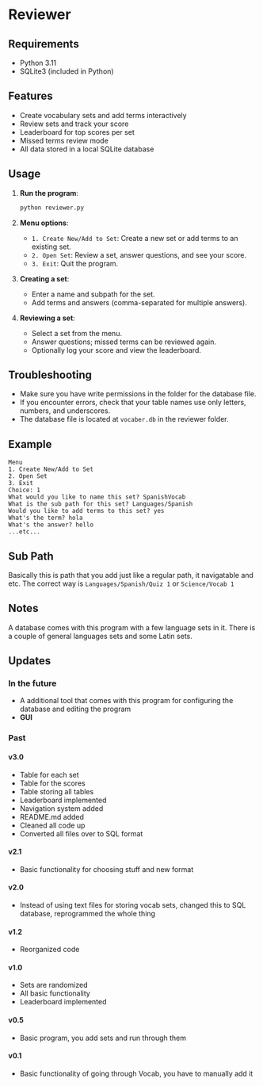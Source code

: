 
# Reviewer

## Requirements

- Python 3.11
- SQLite3 (included in Python)

## Features

- Create vocabulary sets and add terms interactively
- Review sets and track your score
- Leaderboard for top scores per set
- Missed terms review mode
- All data stored in a local SQLite database

## Usage

1. **Run the program**:

    ```bash
    python reviewer.py
    ```

1. **Menu options**:
    - `1. Create New/Add to Set`: Create a new set or add terms to an existing set.
    - `2. Open Set`: Review a set, answer questions, and see your score.
    - `3. Exit`: Quit the program.

1. **Creating a set**:
    - Enter a name and subpath for the set.
    - Add terms and answers (comma-separated for multiple answers).

1. **Reviewing a set**:
    - Select a set from the menu.
    - Answer questions; missed terms can be reviewed again.
    - Optionally log your score and view the leaderboard.

## Troubleshooting

- Make sure you have write permissions in the folder for the database file.
- If you encounter errors, check that your table names use only letters, numbers, and underscores.
- The database file is located at `vocaber.db` in the reviewer folder.

## Example

```terminal
Menu
1. Create New/Add to Set
2. Open Set
3. Exit
Choice: 1
What would you like to name this set? SpanishVocab
What is the sub path for this set? Languages/Spanish
Would you like to add terms to this set? yes
What's the term? hola
What's the answer? hello
...etc...
```

## Sub Path

Basically this is path that you add just like a regular path, it navigatable and etc. The correct way is `Languages/Spanish/Quiz 1` or `Science/Vocab 1`

## Notes

A database comes with this program with a few language sets in it. There is a couple of general languages sets and some Latin sets.

## Updates

### In the future

- A additional tool that comes with this program for configuring the database and editing the program
- **GUI**

### Past

#### v3.0

- Table for each set
- Table for the scores
- Table storing all tables
- Leaderboard implemented
- Navigation system added
- README.md added
- Cleaned all code up
- Converted all files over to SQL format

#### v2.1

- Basic functionality for choosing stuff and new format

#### v2.0

- Instead of using text files for storing vocab sets, changed this to SQL database, reprogrammed the whole thing

#### v1.2

- Reorganized code

#### v1.0

- Sets are randomized
- All basic functionality
- Leaderboard implemented

#### v0.5

- Basic program, you add sets and run through them

#### v0.1

- Basic functionality of going through Vocab, you have to manually add it
